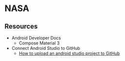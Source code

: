 # NASA

## Resources
- Android Developer Docs
  - Compose Material 3
- Connect Android Studio to GitHub
  - [How to upload an android studio project to GitHub](https://www.youtube.com/watch?v=GhfJTOu3_SE)
